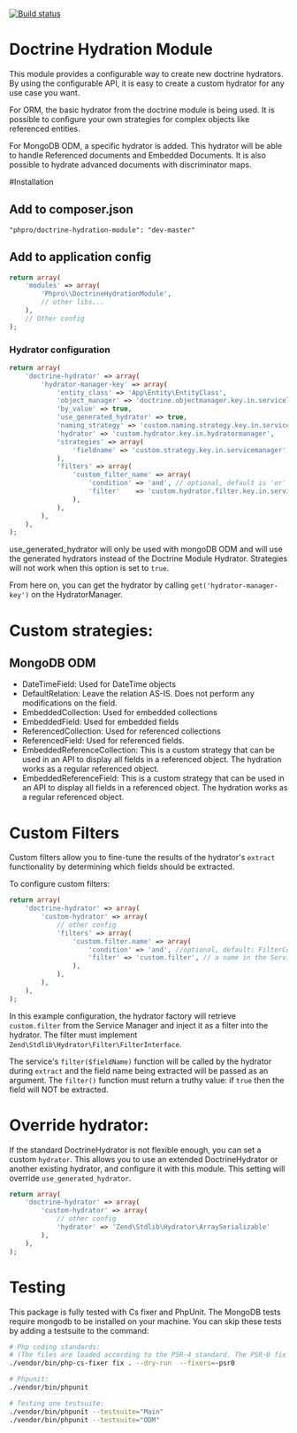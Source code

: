 [![Build status](https://api.travis-ci.org/phpro/zf-doctrine-hydration-module.svg)](http://travis-ci.org/phpro/zf-doctrine-hydration-module)

# Doctrine Hydration Module
This module provides a configurable way to create new doctrine hydrators.
By using the configurable API, it is easy to create a custom hydrator for any use case you want.

For ORM, the basic hydrator from the doctrine module is being used. It is possible to configure your own strategies for complex objects like referenced entities.

For MongoDB ODM, a specific hydrator is added. This hydrator will be able to handle Referenced documents and Embedded Documents.
It is also possible to hydrate advanced documents with discriminator maps.

#Installation

## Add to composer.json
```
"phpro/doctrine-hydration-module": "dev-master"
```

## Add to application config
```php
return array(
    'modules' => array(
        'Phpro\\DoctrineHydrationModule',
        // other libs...
    ),
    // Other config
);
```

### Hydrator configuration
```php
return array(
    'doctrine-hydrator' => array(
        'hydrator-manager-key' => array(
            'entity_class' => 'App\Entity\EntityClass',
            'object_manager' => 'doctrine.objectmanager.key.in.servicelocator',
            'by_value' => true,
            'use_generated_hydrator' => true,
            'naming_strategy' => 'custom.naming.strategy.key.in.servicemanager',
            'hydrator' => 'custom.hydrator.key.in.hydratormanager',
            'strategies' => array(
                'fieldname' => 'custom.strategy.key.in.servicemanager',
            ),
            'filters' => array(
                'custom_filter_name' => array(
                    'condition' => 'and', // optional, default is 'or'
                    'filter'    => 'custom.hydrator.filter.key.in.servicemanager',
                ),
            ),
        ),
    ),
);
```

use_generated_hydrator will only be used with mongoDB ODM and will use the generated hydrators instead of the Doctrine Module Hydrator.
Strategies will not work when this option is set to `true`.


From here on, you can get the hydrator by calling `get('hydrator-manager-key')` on the HydratorManager.

# Custom strategies:

## MongoDB ODM

- DateTimeField: Used for DateTime objects
- DefaultRelation: Leave the relation AS-IS. Does not perform any modifications on the field.
- EmbeddedCollection: Used for embedded collections
- EmbeddedField: Used for embedded fields
- ReferencedCollection: Used for referenced collections
- ReferencedField: Used for referenced fields.
- EmbeddedReferenceCollection: This is a custom strategy that can be used in an API to display all fields in a referenced object. The hydration works as a regular referenced object.
- EmbeddedReferenceField: This is a custom strategy that can be used in an API to display all fields in a referenced object. The hydration works as a regular referenced object.

# Custom Filters

Custom filters allow you to fine-tune the results of the hydrator's `extract` functionality by determining which fields should be extracted. 

To configure custom filters:
```php
return array(
    'doctrine-hydrator' => array(
        'custom-hydrator' => array(
            // other config
            'filters' => array(
                'custom.filter.name' => array(
                    'condition' => 'and', //optional, default: FilterComposite::CONDITION_OR,
                    'filter' => 'custom.filter', // a name in the Service Manager
                ),
            ),
        ),
    ),
);

```
In this example configuration, the hydrator factory will retrieve `custom.filter` from the Service Manager and inject it as a filter into the hydrator. The filter must implement `Zend\Stdlib\Hydrator\Filter\FilterInterface`. 

The service's `filter($fieldName)` function will be called by the hydrator during `extract` and the field name being extracted will be passed as an argument. The `filter()` function must return a truthy value: if `true` then the field will NOT be extracted.


# Override hydrator:

If the standard DoctrineHydrator is not flexible enough, you can set a custom `hydrator`. This allows you to use an extended DoctrineHydrator or another existing hydrator, and configure it with this module. This setting will override `use_generated_hydrator`.

```php
return array(
    'doctrine-hydrator' => array(
        'custom-hydrator' => array(
            // other config
            'hydrator' => 'Zend\Stdlib\Hydrator\ArraySerializable'
        ),
    ),
);
```

# Testing
This package is fully tested with Cs fixer and PhpUnit. The MongoDB tests require mongodb to be installed on your machine. You can skip these tests by adding a testsuite to the command:
```sh
# Php coding standards:
# (The files are loaded according to the PSR-4 standard. The PSR-0 fix will fail!)
./vendor/bin/php-cs-fixer fix . --dry-run  --fixers=-psr0

# Phpunit:
./vendor/bin/phpunit

# Testing one testsuite:
./vendor/bin/phpunit --testsuite="Main"
./vendor/bin/phpunit --testsuite="ODM"
```
